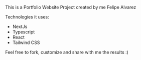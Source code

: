 This is a Portfolio Website Project created by me Felipe Alvarez

Technologies it uses:

* NextJs
* Typescript
* React
* Tailwind CSS


Feel free to fork, customize and share with me the results :)



